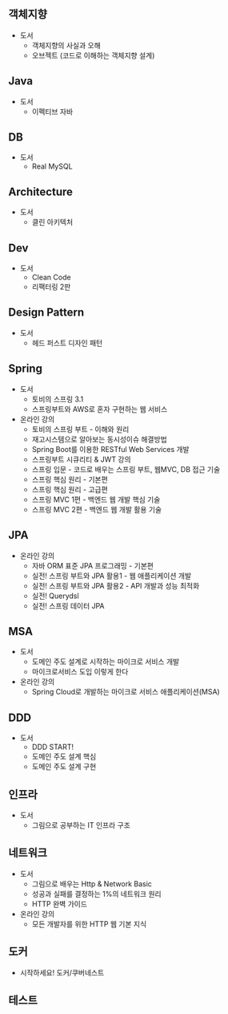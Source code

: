 ## 객체지향
- 도서
    - 객체지향의 사실과 오해
    - 오브젝트 (코드로 이해하는 객체지향 설계)
## Java
- 도서
    - 이펙티브 자바
## DB
- 도서
    - Real MySQL
## Architecture
- 도서
    - 클린 아키텍처
## Dev
- 도서
    - Clean Code
    - 리팩터링 2판
## Design Pattern
- 도서
    - 헤드 퍼스트 디자인 패턴
## Spring
- 도서
    - 토비의 스프링 3.1
    - 스프링부트와 AWS로 혼자 구현하는 웹 서비스
- 온라인 강의
    - 토비의 스프링 부트 - 이해와 원리
    - 재고시스템으로 알아보는 동시성이슈 해결방법
    - Spring Boot를 이용한 RESTful Web Services 개발
    - 스프링부트 시큐리티 & JWT 강의
    - 스프링 입문 - 코드로 배우는 스프링 부트, 웹MVC, DB 접근 기술
    - 스프링 핵심 원리 - 기본편
    - 스프링 핵심 원리 - 고급편
    - 스프링 MVC 1편 - 백엔드 웹 개발 핵심 기술
    - 스프링 MVC 2편 - 백엔드 웹 개발 활용 기술
## JPA
- 온라인 강의
    - 자바 ORM 표준 JPA 프로그래밍 - 기본편    
    - 실전! 스프링 부트와 JPA 활용1 - 웹 애플리케이션 개발
    - 실전! 스프링 부트와 JPA 활용2 - API 개발과 성능 최적화
    - 실전! Querydsl
    - 실전! 스프링 데이터 JPA
## MSA
- 도서
    - 도메인 주도 설계로 시작하는 마이크로 서비스 개발
    - 마이크로서비스 도입 이렇게 한다
- 온라인 강의
    - Spring Cloud로 개발하는 마이크로 서비스 애플리케이션(MSA)
## DDD
- 도서
    - DDD START!
    - 도메인 주도 설계 핵심
    - 도메인 주도 설계 구현
## 인프라
- 도서
    - 그림으로 공부하는 IT 인프라 구조
## 네트워크
- 도서
    - 그림으로 배우는 Http & Network Basic
    - 성공과 실패를 결정하는 1%의 네트워크 원리
    - HTTP 완벽 가이드
- 온라인 강의
    - 모든 개발자를 위한 HTTP 웹 기본 지식
## 도커
- 시작하세요! 도커/쿠버네스트
## 테스트